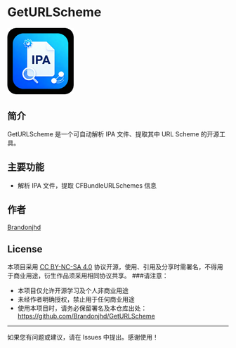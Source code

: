 # GetURLScheme
<img src="image.png" alt="icon" width="30%">

## 简介
GetURLScheme 是一个可自动解析 IPA 文件、提取其中 URL Scheme 的开源工具。

## 主要功能
- 解析 IPA 文件，提取 CFBundleURLSchemes 信息

## 作者
[Brandonjhd](https://github.com/Brandonjhd)

## License
本项目采用 [CC BY-NC-SA 4.0](https://creativecommons.org/licenses/by-nc-sa/4.0/deed.zh) 协议开源，使用、引用及分享时需署名，不得用于商业用途，衍生作品须采用相同协议共享。
###请注意：
- 本项目仅允许开源学习及个人非商业用途
- 未经作者明确授权，禁止用于任何商业用途
- 使用本项目时，请务必保留署名及本仓库出处：https://github.com/Brandonjhd/GetURLScheme

---

如果您有问题或建议，请在 Issues 中提出。感谢使用！
